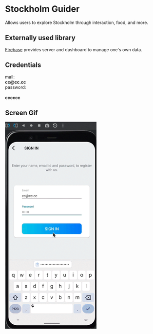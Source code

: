<h1>Stockholm Guider</h1>
Allows users to explore Stockholm through interaction, food, and more. 

<h2> Externally used library </h2>
<a href = "https://firebase.google.com/">Firebase</a> provides server and dashboard to manage one's own data.</br>

<h2>Credentials</h2>
mail:</br>
<b>cc@cc.cc</b></br>
password:</br></br>
<b>cccccc</b></br>

<h2>Screen Gif</h2>

![](screen.gif)
